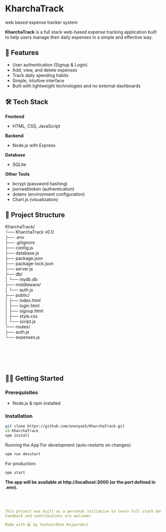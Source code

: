 # KharchaTrack
web based expense tracker system


**KharchaTrack** is a full stack web-based expense tracking application built to help users manage their daily expenses in a simple and effective way.

## 🚀 Features

- User authentication (Signup & Login)
- Add, view, and delete expenses
- Track daily spending habits
- Simple, intuitive interface
- Built with lightweight technologies and no external dashboards

## 🛠️ Tech Stack

**Frontend**  
- HTML, CSS, JavaScript

**Backend**  
- Node.js with Express

**Database**  
- SQLite

**Other Tools**  
- bcrypt (password hashing)  
- jsonwebtoken (authentication)  
- dotenv (environment configuration)  
- Chart.js (visualization)

## 📁 Project Structure


KharchaTrack/  
└── KharchaTrack v0.1/  
├── .env  
├── .gitignore  
├── config.js  
├── database.js  
├── package.json  
├── package-lock.json  
├── server.js  
├── db/  
│ └── mydb.db  
├── middleware/  
│ └── auth.js  
├── public/  
│ ├── index.html  
│ ├── login.html  
│ ├── signup.html  
│ ├── style.css  
│ └── script.js  
└── routes/  
├── auth.js  
└── expenses.js  

<br><br><br><br>





## 🧑‍💻 Getting Started

### Prerequisites

- Node.js & npm installed

### Installation

```bash
git clone https://github.com/anonyash/KharchaTrack.git
cd KharchaTrack
npm install
```
Running the App
For development (auto-restarts on changes):
```bash
npm run devstart
```
For production:
```bash
npm start
```
**The app will be available at http://localhost:3000 (or the port defined in .env).**




<br><br>
```yaml
This project was built as a personal initiative to learn full stack development by building something meaningful.
Feedback and contributions are welcome!

Made with 💻 by Yashvardhan Rajpurohit
```
